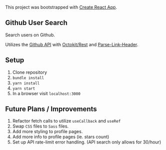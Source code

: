 This project was bootstrapped with [Create React App](https://github.com/facebook/create-react-app).

## Github User Search
Search users on Github. 

Utilizes the [Github API](https://docs.github.com/en/free-pro-team@latest/rest) with [Octokit/Rest](https://octokit.github.io/rest.js/v18) and [Parse-Link-Header](https://github.com/thlorenz/parse-link-header).

## Setup
1. Clone repository
2. `bundle install`
3. `yarn install`
4. `yarn start`
5. In a browser visit `localhost:3000`

## Future Plans / Improvements
1. Refactor fetch calls to utilize `useCallback` and `useRef`
2. Swap `CSS` files to `Sass` files.
3. Add more styling to profile pages.
4. Add more info to profile pages (ie. stars count)
5. Set up API rate-limit error handling. (API search only allows for 30/hour)